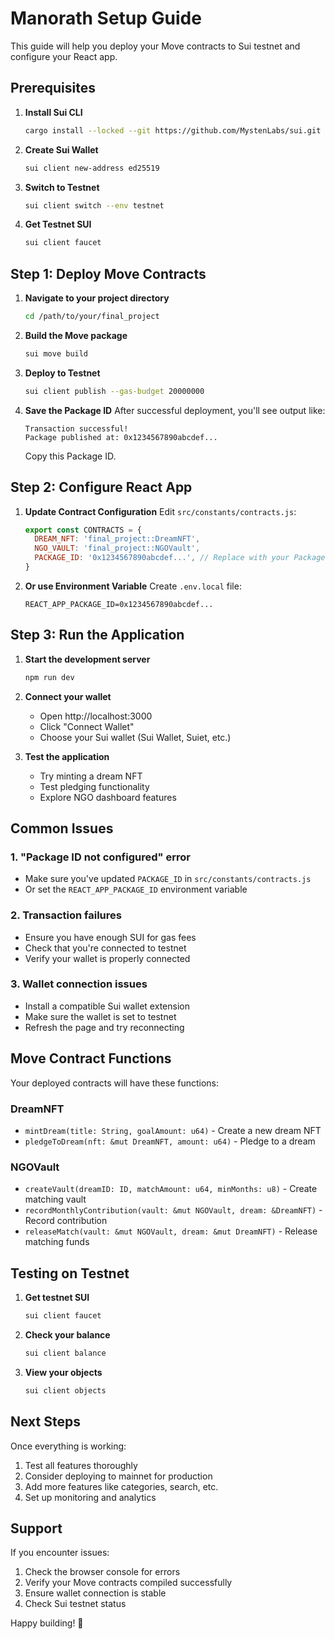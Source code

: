 # Manorath Setup Guide

This guide will help you deploy your Move contracts to Sui testnet and configure your React app.

## Prerequisites

1. **Install Sui CLI**
   ```bash
   cargo install --locked --git https://github.com/MystenLabs/sui.git --branch testnet sui
   ```

2. **Create Sui Wallet**
   ```bash
   sui client new-address ed25519
   ```

3. **Switch to Testnet**
   ```bash
   sui client switch --env testnet
   ```

4. **Get Testnet SUI**
   ```bash
   sui client faucet
   ```

## Step 1: Deploy Move Contracts

1. **Navigate to your project directory**
   ```bash
   cd /path/to/your/final_project
   ```

2. **Build the Move package**
   ```bash
   sui move build
   ```

3. **Deploy to Testnet**
   ```bash
   sui client publish --gas-budget 20000000
   ```

4. **Save the Package ID**
   After successful deployment, you'll see output like:
   ```
   Transaction successful!
   Package published at: 0x1234567890abcdef...
   ```
   Copy this Package ID.

## Step 2: Configure React App

1. **Update Contract Configuration**
   Edit `src/constants/contracts.js`:
   ```javascript
   export const CONTRACTS = {
     DREAM_NFT: 'final_project::DreamNFT',
     NGO_VAULT: 'final_project::NGOVault',
     PACKAGE_ID: '0x1234567890abcdef...', // Replace with your Package ID
   }
   ```

2. **Or use Environment Variable**
   Create `.env.local` file:
   ```
   REACT_APP_PACKAGE_ID=0x1234567890abcdef...
   ```

## Step 3: Run the Application

1. **Start the development server**
   ```bash
   npm run dev
   ```

2. **Connect your wallet**
   - Open http://localhost:3000
   - Click "Connect Wallet"
   - Choose your Sui wallet (Sui Wallet, Suiet, etc.)

3. **Test the application**
   - Try minting a dream NFT
   - Test pledging functionality
   - Explore NGO dashboard features

## Common Issues

### 1. "Package ID not configured" error
- Make sure you've updated `PACKAGE_ID` in `src/constants/contracts.js`
- Or set the `REACT_APP_PACKAGE_ID` environment variable

### 2. Transaction failures
- Ensure you have enough SUI for gas fees
- Check that you're connected to testnet
- Verify your wallet is properly connected

### 3. Wallet connection issues
- Install a compatible Sui wallet extension
- Make sure the wallet is set to testnet
- Refresh the page and try reconnecting

## Move Contract Functions

Your deployed contracts will have these functions:

### DreamNFT
- `mintDream(title: String, goalAmount: u64)` - Create a new dream NFT
- `pledgeToDream(nft: &mut DreamNFT, amount: u64)` - Pledge to a dream

### NGOVault  
- `createVault(dreamID: ID, matchAmount: u64, minMonths: u8)` - Create matching vault
- `recordMonthlyContribution(vault: &mut NGOVault, dream: &DreamNFT)` - Record contribution
- `releaseMatch(vault: &mut NGOVault, dream: &mut DreamNFT)` - Release matching funds

## Testing on Testnet

1. **Get testnet SUI**
   ```bash
   sui client faucet
   ```

2. **Check your balance**
   ```bash
   sui client balance
   ```

3. **View your objects**
   ```bash
   sui client objects
   ```

## Next Steps

Once everything is working:
1. Test all features thoroughly
2. Consider deploying to mainnet for production
3. Add more features like categories, search, etc.
4. Set up monitoring and analytics

## Support

If you encounter issues:
1. Check the browser console for errors
2. Verify your Move contracts compiled successfully
3. Ensure wallet connection is stable
4. Check Sui testnet status

Happy building! 🚀 